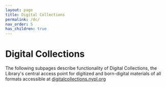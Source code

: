 ```yaml
---
layout: page
title: Digital Collections
permalink: /dc/
nav_order: 5
has_children: true
---
```


# Digital Collections

The following subpages describe functionality of Digital Collections, the Library's central access point for digitized and born-digital materials of all formats accessible at <a href="https://digitalcollections.nypl.org">digitalcollections.nypl.org</a>
